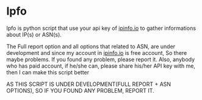 # Ipfo

Ipfo is python script that use your api key of  [ipinfo.io](http://ipinfo.io) to gather informations about IP(s) or ASN(s).

The Full report option and all options that related to ASN, are under development and since my account in [ipinfo.io](http://ipinfo.io)
is free account, So there maybe problems.
If you found any problem, please report it. Also, anybody who has paid account, if he/she can, please share his/her API key
with me, then I can make this script better

AS THIS SCRIPT IS UNDER DEVELOPMENT(FULL REPORT + ASN OPTIONS), SO IF YOU FOUND ANY PROBLEM, REPORT IT.
